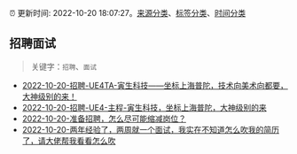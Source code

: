 :alarm_clock: 更新时间: 2022-10-20 18:07:27。[来源分类](../README.md)、[标签分类](../TAGS.md)、[时间分类](../TIMELINE.md)

## 招聘面试


> 关键字：`招聘`、`面试`



- [2022-10-20-招聘-UE4TA-寅生科技——坐标上海普陀，技术向美术向都要，大神级别的来！](https://www.v2ex.com/t/888564) 
- [2022-10-20-招聘-UE4-主程-寅生科技，坐标上海普陀，大神级别的来](https://www.v2ex.com/t/888558) 
- [2022-10-20-准备招聘，怎么尽可能缩减岗位？](https://www.v2ex.com/t/888546) 
- [2022-10-20-两年经验了，两周就一个面试，我实在不知道怎么吹我的简历了，请大佬帮我看看怎么吹](https://www.v2ex.com/t/888532) 